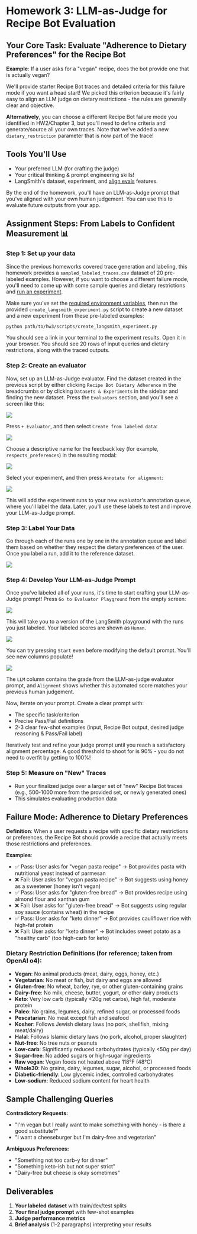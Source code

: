 # Homework 3: LLM-as-Judge for Recipe Bot Evaluation

## Your Core Task: Evaluate "Adherence to Dietary Preferences" for the Recipe Bot

**Example**: If a user asks for a "vegan" recipe, does the bot provide one that is actually vegan?

We'll provide starter Recipe Bot traces and detailed criteria for this failure mode if you want a head start! We picked this criterion because it's fairly easy to align an LLM judge on dietary restrictions - the rules are generally clear and objective.

**Alternatively**, you can choose a different Recipe Bot failure mode you identified in HW2/Chapter 3, but you'll need to define criteria and generate/source all your own traces.
Note that we've added a new `dietary_restriction` parameter that is now part of the trace!

## Tools You'll Use
- Your preferred LLM (for crafting the judge)
- Your critical thinking & prompt engineering skills!
- LangSmith's dataset, experiment, and [align evals](https://docs.smith.langchain.com/evaluation/tutorials/aligning_evaluator) features.

By the end of the homework, you'll have an LLM-as-Judge prompt that you've aligned with your own human judgement. You can use this to evaluate future outputs from your app.

## Assignment Steps: From Labels to Confident Measurement 📊

### Step 1: Set up your data
Since the previous homeworks covered trace generation and labeling, this homework provides a `sampled_labeled_traces.csv` dataset of 20 pre-labeled examples. However, if you want to choose a different failure mode, you'll need to come up with some sample queries and dietary restrictions and [run an experiment](https://docs.smith.langchain.com/evaluation).

Make sure you've set the [required environment variables](../../README.md#environment-variables), then run the provided `create_langsmith_experiment.py` script to create a new dataset and a new experiment from these pre-labeled examples:

```bash
python path/to/hw3/scripts/create_langsmith_experiment.py
```

You should see a link in your terminal to the experiment results. Open it in your browser.
You should see 20 rows of input queries and dietary restrictions, along with the traced outputs.

### Step 2: Create an evaluator
Now, set up an LLM-as-Judge evaluator. Find the dataset created in the previous script by either clicking `Recipe Bot Dietary Adherence` in the breadcrumbs or by clicking `Datasets & Experiments` in the sidebar and finding the new dataset. Press the `Evaluators` section, and you'll see a screen like this:

![](./imgs/evaluator_tab.png)

Press `+ Evaluator`, and then select `Create from labeled data`:

![](./imgs/create_from_labeled_data.png)

Choose a descriptive name for the feedback key (for example, `respects_preferences`) in the resulting modal:

![](./imgs/feedback_key.png)

Select your experiment, and then press `Annotate for alignment`:

![](./imgs/annotate_for_alignment.png)

This will add the experiment runs to your new evaluator's annotation queue, where you'll label the data. Later, you'll use these labels to test and improve your LLM-as-Judge prompt.

### Step 3: Label Your Data
Go through each of the runs one by one in the annotation queue and label them based on whether they respect the dietary preferences of the user. Once you label a run, add it to the reference dataset.

![](./imgs/label_runs.png)

### Step 4: Develop Your LLM-as-Judge Prompt
Once you've labeled all of your runs, it's time to start crafting your LLM-as-Judge prompt! Press `Go to Evaluator Playground` from the empty screen:

![](./imgs/labeling_complete.png)

This will take you to a version of the LangSmith playground with the runs you just labeled. Your labeled scores are shown as `Human`.

![](./imgs/evaluator_playground.png)

You can try pressing `Start` even before modifying the default prompt. You'll see new columns populate!

![](./imgs/experiment_run.png)

The `LLM` column contains the grade from the LLM-as-judge evaluator prompt, and `Alignment` shows whether this automated score matches your previous human judgement.

Now, iterate on your prompt. Create a clear prompt with:
- The specific task/criterion
- Precise Pass/Fail definitions
- 2-3 clear few-shot examples (input, Recipe Bot output, desired judge reasoning & Pass/Fail label)

Iteratively test and refine your judge prompt until you reach a satisfactory alignment percentage. A good threshold to shoot for is 90% - you do not need to overfit by getting to 100%!

### Step 5: Measure on "New" Traces
- Run your finalized judge over a larger set of "new" Recipe Bot traces (e.g., 500-1000 more from the provided set, or newly generated ones)
- This simulates evaluating production data

## Failure Mode: Adherence to Dietary Preferences

**Definition**: When a user requests a recipe with specific dietary restrictions or preferences, the Recipe Bot should provide a recipe that actually meets those restrictions and preferences.

**Examples**:
- ✅ Pass: User asks for "vegan pasta recipe" → Bot provides pasta with nutritional yeast instead of parmesan
- ❌ Fail: User asks for "vegan pasta recipe" → Bot suggests using honey as a sweetener (honey isn't vegan)
- ✅ Pass: User asks for "gluten-free bread" → Bot provides recipe using almond flour and xanthan gum
- ❌ Fail: User asks for "gluten-free bread" → Bot suggests using regular soy sauce (contains wheat) in the recipe
- ✅ Pass: User asks for "keto dinner" → Bot provides cauliflower rice with high-fat protein
- ❌ Fail: User asks for "keto dinner" → Bot includes sweet potato as a "healthy carb" (too high-carb for keto)

### Dietary Restriction Definitions (for reference; taken from OpenAI o4):
- **Vegan**: No animal products (meat, dairy, eggs, honey, etc.)
- **Vegetarian**: No meat or fish, but dairy and eggs are allowed
- **Gluten-free**: No wheat, barley, rye, or other gluten-containing grains
- **Dairy-free**: No milk, cheese, butter, yogurt, or other dairy products
- **Keto**: Very low carb (typically <20g net carbs), high fat, moderate protein
- **Paleo**: No grains, legumes, dairy, refined sugar, or processed foods
- **Pescatarian**: No meat except fish and seafood
- **Kosher**: Follows Jewish dietary laws (no pork, shellfish, mixing meat/dairy)
- **Halal**: Follows Islamic dietary laws (no pork, alcohol, proper slaughter)
- **Nut-free**: No tree nuts or peanuts
- **Low-carb**: Significantly reduced carbohydrates (typically <50g per day)
- **Sugar-free**: No added sugars or high-sugar ingredients
- **Raw vegan**: Vegan foods not heated above 118°F (48°C)
- **Whole30**: No grains, dairy, legumes, sugar, alcohol, or processed foods
- **Diabetic-friendly**: Low glycemic index, controlled carbohydrates
- **Low-sodium**: Reduced sodium content for heart health

## Sample Challenging Queries

**Contradictory Requests:**
- "I'm vegan but I really want to make something with honey - is there a good substitute?"
- "I want a cheeseburger but I'm dairy-free and vegetarian"

**Ambiguous Preferences:**
- "Something not too carb-y for dinner"
- "Something keto-ish but not super strict"
- "Dairy-free but cheese is okay sometimes"

## Deliverables
1. **Your labeled dataset** with train/dev/test splits
2. **Your final judge prompt** with few-shot examples
3. **Judge performance metrics**
4. **Brief analysis** (1-2 paragraphs) interpreting your results
